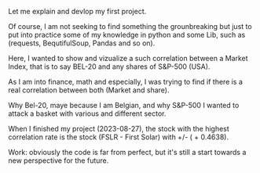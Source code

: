 Let me explain and devlop my first project.

Of course, I am not seeking to find something the grounbreaking but just to put into practice some of my knowledge in python and some Lib, such as (requests, BequtifulSoup, Pandas and so on).

Here, I wanted to show and vizualize a such correlation between a Market Index,
that is to say BEL-20 and any shares of S&P-500 (USA).

As I am into finance, math and especially, I was trying to find if there is a real correlation between both (Market and share).

Why Bel-20, maye because I am Belgian, and why S&P-500 I wanted to attack a basket with various and different sector.


When I finished my project (2023-08-27), the stock with the highest correlation rate is the stock (FSLR - First Solar) with +/- ( + 0.4638).


Work: obviously the code is far from perfect, but it's still a start towards a new perspective for the future.